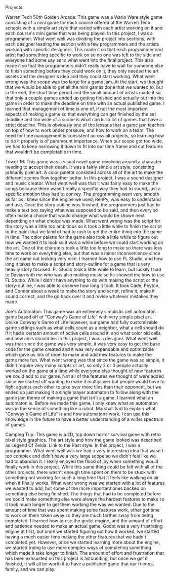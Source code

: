Projects:

Warren Tech 50th Golden Arcade:
This game was a Wario Ware style game consisting of a mini game for each course offered at the Warren Tech schools with a simple art style that varied with each artist working on it and each course's mini game that was being played. In this project, I was a programmer.
What went well was dividing the project into sections, with each designer leading the section with a few programmers and the artists working with specific designers. This made it so that each programmer and artist had something specific to work on so no one was left to the side and everyone had some say as to what went into the final project. This also made it so that the programmers didn't really have to wait for someone else to finish something before they could work on it, they only needed the art assets and the designer's idea and they could start working.
What went wrong was the scope was too large for a game jam. At the start, we thought that we would be able to get all the mini games done that we wanted to, but in the end, the short time period and the small amount of artists made it so that only a couple games ended up getting finished and actually put into the game in order to make the deadline on time with an actual published game.
I learned that management of time is one of, if not the most important aspects of making a game so that everything can get finished by the set deadline and too wide of a scope is what can kill a lot of games that have a strict deadline. This is obviously one of the lessons that a game jam teaches on top of how to work under pressure, and how to work on a team. The need for time management is consistent across all projects, so learning how to do it properly is of paramount importance. When our scope got too wide, we had to keep narrowing it down to fit into our time frame and cut features that wouldn't be completable in time.

Tower 16:
This game was a visual novel game revolving around a character needing to accept their death. It was a fairly simple art style, consisting primarily pixel art. A color palette consisted across all of the art to make the different scenes flow together better. In this project, I was a sound designer and music creator. 
What went well was that it was fairly easy to make the songs because there wasn't really a specific way they had to sound, just a specific emotion they had to convey. The programming went very smooth as far as I knew since the engine we used; RenPy, was easy to understand and use. Once the story outline was finished, the programmers just had to make a text box saying what was supposed to be said, and then every so often make a choice that would change what would be shown next depending on what choice was made.
What went wrong was the script for the story was a little too ambitious so it took a little while to finish the script to the point that we kind of had to rush to get the entire thing into the game in time. The color palette for the game also took a little while to figure out how we wanted it to look so it was a while before we could start working on the art. One of the charaters took a little too long to make so there was less time to work on everything else, but that was a minor inconvenience since the art came out looking very nice.
I learned how to use FL Studio, and how long it takes to make a script and story-outline for a game that is very heavily story focused. FL Studio took a little while to learn, but luckily I had to Davian with me who was also making music so he showed me how to use FL Studio. While I didn't have anything to do with making the script or the story-outline, I was able to observe how long it took. It took Cade, Peyton, and Conner about a week to make the story and script, refine it, make it sound correct, and the go back over it and revise whatever mistakes they made. 

Joe's Automaton:
This game was an extremely simplistic cell automaton game based off of "Conway's Game of Life" with very simple pixel art. Unlike Conway's Game of Life however, our game had fully customizable game settings such as what cells count as a neighbor, what a cell should do if it had a certatin amount of active cells around it, and what color old cells and new cells should be. In this project, I was a designer.
What went well was that since the game was very simple, it was very easy to get the base code for the game created and it was very expandable and optimizable which gave us lots of room to make and add new features to make the game more fun.
What went wrong was that since the game was so simple, it didn't require very many scripts or art, so only 2 or 3 people actually worked on the game at a time while everyone else thought of new features we could add to our game. Not all of the features we thought of were added since we started off wanting to make it multiplayer but people would have to fight against each other to take over more tiles than their opponent, but we ended up just making it a single player automaton to follow along with the game jam theme of making a game that isn't a game.
I learned what an automaton is. Before we made this game, I only knew what an automaton was in the sense of something like a robot. Marshall had to explain what "Conway's Game of Life" is and how automatons work. I can use this knowledge in the future to have a better understanding of a wider spectrum of games.

Camping Trip:
This game is a 2D, top down horror survival game with retro pixel style graphics. The art style and how the game looked was described as Legend Of Zelda: Link to the Past style. In this project, I was a programmer.
What went well was we had a very interesting idea that wasn't too complex and didn't have a very large scope so we didn't feel like we had to abandon it. I really enjoyed the flood of joy when something would finally work in this project. While this same thing could be felt with all of the other projects, there wasn't enough time spent on them to be stuck with something not working for such a long time that it feels like walking on air when it finally works.
What went wrong was we started with a lot of features we wanted to add, but some of the more important ones backed on something else being finished. The things that had to be completed before we could make something else were always the hardest features to make so it took much longer to get them working the way we wanted. Due to the amount of time that was spent making some features work, other got time to work on them taken away so they are much farther away from being completed.
I learned how to use the godot engine, and the amount of effort and patience needed to make an actual game. Godot was a very frustrating engine at first, but once we started figuring out how it worked, we started having a much easier time making the other features that we hadn't completed yet. However, once we started learning more about the engine, we started trying to use more complex ways of completing something which made it take longer to finish. The amount of  effort and frustration that has been exhausted on this project is astounding, but once we get it finished, it will all be worth it to have a published game that our friends, family, and we can play.
